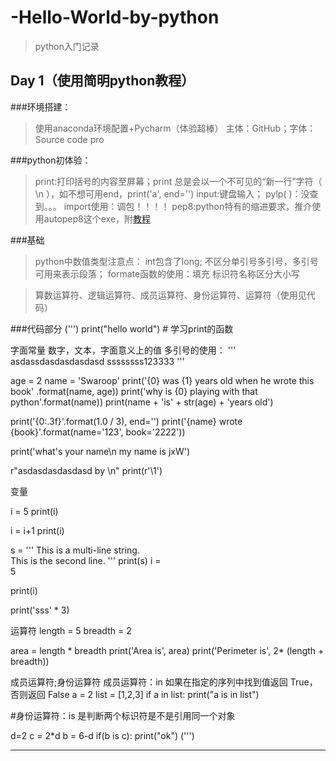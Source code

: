 # -Hello-World-by-python
>python入门记录

## Day 1（使用简明python教程）
###环境搭建：
>使用anaconda环境配置+Pycharm（体验超棒）
>主体：GitHub；字体：Source code pro


###python初体验：
>print:打印括号的内容至屏幕；print 总是会以一个不可见的“新一行”字符（ \n ），如不想可用end，print('a', end='')
>input:键盘输入；
>pylp( )：没查到。。。
>import使用：调包！！！！
>pep8:python特有的缩进要求，推介使用autopep8这个exe，附[教程](https://www.cnblogs.com/xiao-apple36/p/9242069.html)


###基础
>python中数值类型注意点：
>int包含了long;
>不区分单引号多引号，多引号可用来表示段落；
>formate函数的使用：填充
>标识符名称区分大小写


>算数运算符、逻辑运算符、成员运算符、身份运算符、运算符（使用见代码）

###代码部分
(''')
print("hello world")  # 学习print的函数

 字面常量
 数字，文本，字面意义上的值
 多引号的使用：
'''
asdassdasdasdasdasd
ssssssss123333
'''

age = 2
name = 'Swaroop'
print('{0} was {1} years old when he wrote this book' .format(name, age)) 
print('why is {0} playing with that python'.format(name))
print(name + 'is' + str(age) + 'years old')

print('{0:.3f}'.format(1.0 / 3), end='')
print('{name} wrote {book}'.format(name='123', book='2222'))

 print('what\'s your name\n my name is jxW')

 r"asdasdasdasdasd by \n"
 print(r'\1')


变量

i = 5
print(i)

i = i+1
print(i)

s = '''
This is a multi-line string.\
This is the second line.
'''
print(s)
i = \
5

print(i)

print('sss' * 3)



运算符
length = 5
breadth = 2

area = length * breadth
print('Area is', area)
print('Perimeter is', 2* (length + breadth))

成员运算符;身份运算符
成员运算符：in 如果在指定的序列中找到值返回 True，否则返回 False
a = 2
list = [1,2,3]
if a in list:
    print("a is in list")

#身份运算符：is 是判断两个标识符是不是引用同一个对象

d=2
c = 2*d
b = 6-d
if(b is c):
    print("ok")
(''')






---------
